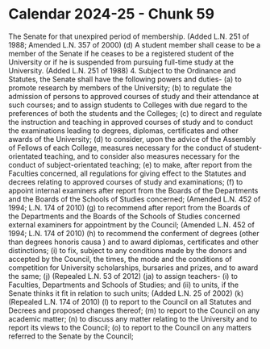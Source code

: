 # Calendar 2024-25 - Chunk 59

<!-- Chunk tokens: 582, Enriched tokens: 584 -->

The Senate
for that unexpired period of membership. (Added L.N. 251 of 1988; Amended L.N. 357 of 2000)
(d) A student member shall cease to be a member of the Senate if he ceases to be a registered student of the University or if he is suspended from pursuing full-time study at the University. (Added L.N. 251 of 1988)
4. Subject to the Ordinance and Statutes, the Senate shall have the following powers and duties-
(a) to promote research by members of the University;
(b) to regulate the admission of persons to approved courses of study and their attendance at such courses; and to assign students to Colleges with due regard to the preferences of both the students and the Colleges;
(c) to direct and regulate the instruction and teaching in approved courses of study and to conduct the examinations leading to degrees, diplomas, certificates and other awards of the University;
(d) to consider, upon the advice of the Assembly of Fellows of each College, measures necessary for the conduct of student-orientated teaching, and to consider also measures necessary for the conduct of subject-orientated teaching;
(e) to make, after report from the Faculties concerned, all regulations for giving effect to the Statutes and decrees relating to approved courses of study and examinations;
(f) to  appoint  internal  examiners  after  report  from  the  Boards  of  the Departments and the Boards of the Schools of Studies concerned; (Amended L.N. 452 of 1994; L.N. 174 of 2010)
(g) to  recommend after report from the Boards of the Departments and the Boards of the Schools of Studies concerned external examiners for appointment by the Council; (Amended L.N. 452 of 1994; L.N. 174 of 2010)
(h) to  recommend the conferment of degrees (other than degrees honoris causa ) and to award diplomas, certificates and other distinctions;
(i) to fix, subject to any conditions made by the donors and accepted by the Council, the times, the mode and the conditions of competition for University scholarships, bursaries and prizes, and to award the same;
(j) (Repealed L.N. 53 of 2012)
(ja) to assign teachers-
(i) to Faculties, Departments and Schools of Studies; and
(ii) to units, if the Senate thinks it fit in relation to such units; (Added L.N. 25 of 2002)
(k) (Repealed L.N. 174 of 2010)
(l) to report to the Council on all Statutes and Decrees and proposed changes thereof;
(m) to report to the Council on any academic matter;
(n) to discuss any matter relating to the University and to report its views to the Council;
(o) to report to the Council on any matters referred to the Senate by the Council;